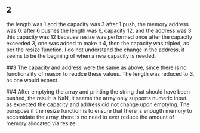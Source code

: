 ## 2
the length was 1 and the capacity was 3 after 1 push, the memory address was 0.
after 6 pushes the length was 6, capacity 12, and the address was 3
  this capacity was 12 because resize was performed once after the capacity exceeded 3, one was added to make it 4, then the 
  capacity was tripled, as per the resize function. I do not understand the change in the address, it seems to be the begining
  of when a new capacity is needed.
  
##3
The capacity and address were the same as above, since there is no functionality of reason to reudce these values.
The length was reduced to 3, as one would expect

##4 After emptying the array and printing the string that should have been pushed, the result is NaN, it seems the array only supports numeric input. as expected the capacity and address did not change upon emptying.
The purspose if the resize function is to ensure that there is enougth memory to accomidate the array, there is no need to ever reduce the amount of memory allocated via resize.
